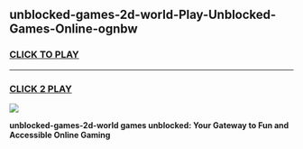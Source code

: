 
## unblocked-games-2d-world-Play-Unblocked-Games-Online-ognbw
<h3>
<a href="https://premium76.site?title=unblocked-games-2d-world&ref=25A">CLICK TO PLAY</a></h3>
<hr>

<h3>
<a href="https://premium76.site?title=unblocked-games-2d-world&ref=25A">CLICK 2 PLAY</a>
  
</h3>

<a href="https://premium76.site?title=unblocked-games-2d-world&ref=25A"><img src="https://clearcache.store/games.png"></a>


**unblocked-games-2d-world games unblocked: Your Gateway to Fun and Accessible Online Gaming**
